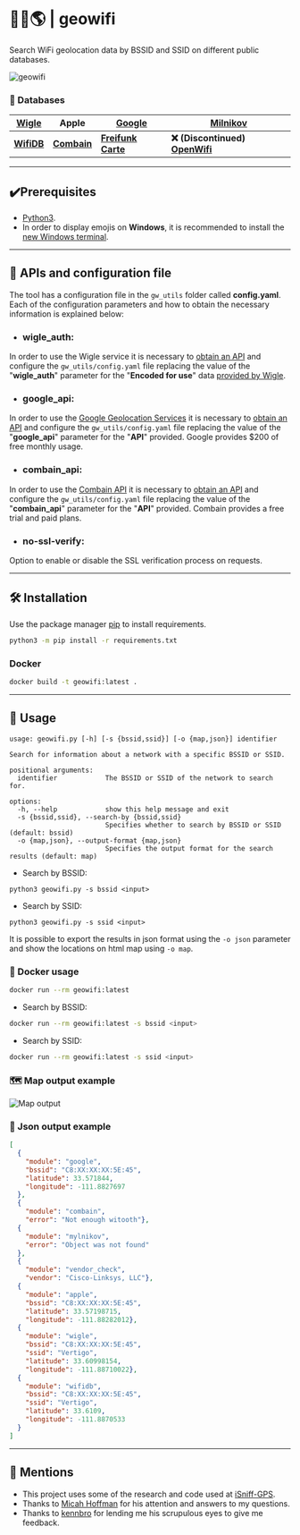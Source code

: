 
# 📡💘🌎 | geowifi  

Search WiFi geolocation data by BSSID and SSID on different public databases.

![geowifi](https://imgur.com/C4eZL2P.png)

### 💾 Databases


| **[Wigle](https://wigle.net/)**       | **Apple**                           | **[Google](https://developers.google.com/maps/documentation/geolocation/overview)** | **[Milnikov](https://www.mylnikov.org/)**             |
|---------------------------------------|-------------------------------------|-------------------------------------------------------------------------------------|-------------------------------------------------------|
| **[WifiDB](https://www.wifidb.net/)** | **[Combain](https://combain.com/)** | **[Freifunk Carte](https://www.freifunk-karte.de/)**                                | **❌ (Discontinued) [OpenWifi](https://openwifi.su/)** |

---

## ✔️Prerequisites

- [Python3](https://www.python.org/download/releases/3.0/).
- In order to display emojis on **Windows**, it is recommended to install the [new Windows terminal](https://www.microsoft.com/en-us/p/windows-terminal/9n0dx20hk701).

---

## 🔑 APIs and configuration file

The tool has a configuration file in the `gw_utils` folder called **config.yaml**. Each of the configuration parameters and how to obtain the necessary information is explained below:


- ### **wigle_auth**: 
In order to use the Wigle service it is necessary to [obtain an API](https://api.wigle.net/)  and configure the `gw_utils/config.yaml` file replacing the value of the "**wigle_auth**" parameter for the "**Encoded for use**" data [provided by Wigle](https://wigle.net/account).

- ### **google_api**: 
In order to use the [Google Geolocation Services](https://developers.google.com/maps/documentation/geolocation/overview) it is necessary to [obtain an API](https://developers.google.com/maps/documentation/geolocation/get-api-key)  and configure the `gw_utils/config.yaml` file replacing the value of the "**google_api**" parameter for the "**API**" provided. Google provides $200 of free monthly usage.

- ### **combain_api**: 
In order to use the [Combain API](https://combain.com/api/) it is necessary to [obtain an API](https://portal.combain.com/#/auth/register)  and configure the `gw_utils/config.yaml` file replacing the value of the "**combain_api**" parameter for the "**API**" provided. Combain provides a free trial and paid plans.


- ### **no-ssl-verify**: 
Option to enable or disable the SSL verification process on requests.

---

## 🛠️ Installation

Use the package manager [pip](https://pip.pypa.io/en/stable/) to install requirements.

```bash
python3 -m pip install -r requirements.txt
```

### Docker ###

```bash
docker build -t geowifi:latest .
```

---

## 🔎 Usage

```
usage: geowifi.py [-h] [-s {bssid,ssid}] [-o {map,json}] identifier

Search for information about a network with a specific BSSID or SSID.

positional arguments:
  identifier            The BSSID or SSID of the network to search for.

options:
  -h, --help            show this help message and exit
  -s {bssid,ssid}, --search-by {bssid,ssid}
                        Specifies whether to search by BSSID or SSID (default: bssid)
  -o {map,json}, --output-format {map,json}
                        Specifies the output format for the search results (default: map)
```

- Search by BSSID:

```
python3 geowifi.py -s bssid <input>
```

- Search by SSID:

```
python3 geowifi.py -s ssid <input>
```

It is possible to export the results in json format using the `-o json` parameter and show the locations on html map using `-o map`.

### 🐳 Docker usage ###

```bash
docker run --rm geowifi:latest
```

- Search by BSSID:

```bash
docker run --rm geowifi:latest -s bssid <input>
```

- Search by SSID:

```bash
docker run --rm geowifi:latest -s ssid <input>
```

### 🗺️ Map output example

![Map output](https://imgur.com/CilV4LR.png)

### 💾 Json output example

```json
[
  {
    "module": "google", 
    "bssid": "C8:XX:XX:XX:5E:45", 
    "latitude": 33.571844, 
    "longitude": -111.8827697
  }, 
  {
    "module": "combain", 
    "error": "Not enough witooth"}, 
  {
    "module": "mylnikov", 
    "error": "Object was not found"
  },
  {
    "module": "vendor_check", 
    "vendor": "Cisco-Linksys, LLC"}, 
  {
    "module": "apple", 
    "bssid": "C8:XX:XX:XX:5E:45", 
    "latitude": 33.57198715, 
    "longitude": -111.88282012}, 
  {
    "module": "wigle", 
    "bssid": "C8:XX:XX:XX:5E:45", 
    "ssid": "Vertigo", 
    "latitude": 33.60998154, 
    "longitude": -111.88710022}, 
  {
    "module": "wifidb", 
    "bssid": "C8:XX:XX:XX:5E:45", 
    "ssid": "Vertigo", 
    "latitude": 33.6109, 
    "longitude": -111.8870533
  }
]
```

---

## 📢 Mentions

- This project uses some of the research and code used at [iSniff-GPS](https://github.com/hubert3/iSniff-GPS).
- Thanks to [Micah Hoffman](https://twitter.com/WebBreacher) for his attention and answers to my questions.
- Thanks to [kennbro](https://twitter.com/kennbroorg) for lending me his scrupulous eyes to give me feedback.
